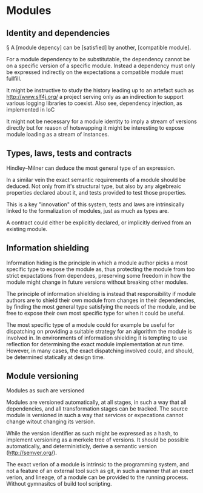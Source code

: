 # Modules

## Identity and dependencies

§ A [module depency] can be [satisfied] by another, [compatible module].

For a module dependency to be substitutable, the dependency cannot be on a
specific version of a specific module. Instead a dependency must only be
expressed indirectly on the expectations a compatible module must fullfill.

It might be instructive to study the history leading up to an artefact such as
http://www.slf4j.org/ a project serving only as an indirection to support
various logging libraries to coexist. Also see, dependency injection, as
implemented in IoC

It might not be necessary for a module identity to imply a stream of versions
directly but for reason of hotswapping it might be interesting to expose
module loading as a stream of instances.


## Types, laws, tests and contracts

Hindley–Milner can deduce the most general type of an expression.

In a similar vein the exact semantic requirements of a module should be
deduced. Not only from it's structural type, but also by any algebreaic
properties declared about it, and tests provided to test those properties.

This is a key "innovation" of this system, tests and laws are intrinsically
linked to the formalization of modules, just as much as types are.

A contract could either be explicitly declared, or implicitly derived from an
existing module.


## Information shielding

Information hiding is the principle in which a module author picks a most
specific type to expose the module as, thus protecting the module from too
strict expactations from dependees, preserving some freedom in how the module
might change in future versions without breaking other modules.

The principle of information shielding is instead that responsibility if
module authors are to shield their own module from changes in their
dependencies, by finding the most general type satisfying the needs of the
module, and be free to expose their own most specific type for when it could
be useful.

The most specific type of a module could for example be useful for dispatching
on providing a suitable strategy for an algorithm the module is involved in.
In environments of information shielding it is tempting to use reflection for
determining the exact module implementation at run time. However, in many
cases, the exact dispatching involved could, and should, be determined
statically at design time.


## Module versioning

Modules as such are versioned

Modules are versioned automatically, at all stages, in such a way that all
dependencies, and all transformation stages can be tracked. The source module
is versioned in such a way that services or expecations cannot change witout
changing its version.

While the version identifier as such might be expressed as a hash, to
implement versioning as a merkele tree of versions. It should be possible
automatically, and deterministicly, derive a semantic version
(http://semver.org/).

The exact verion of a module is intrinsic to the programming system, and not a
feature of an external tool such as git, in such a manner that an exect
verion, and lineage, of a module can be provided to the running process.
Without gymnasitcs of build tool scripting.


